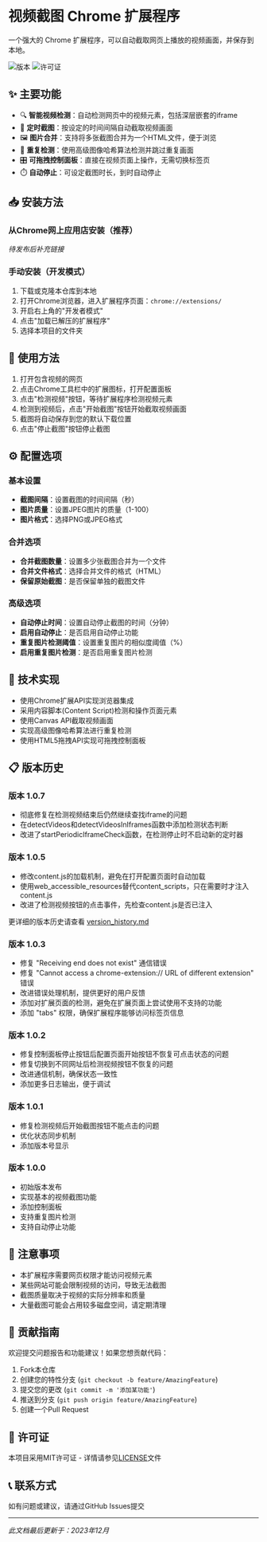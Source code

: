 # 视频截图 Chrome 扩展程序

一个强大的 Chrome 扩展程序，可以自动截取网页上播放的视频画面，并保存到本地。

![版本](https://img.shields.io/badge/版本-1.0.7-blue)
![许可证](https://img.shields.io/badge/许可证-MIT-green)

## ✨ 主要功能

- 🔍 **智能视频检测**：自动检测网页中的视频元素，包括深层嵌套的iframe
- 📸 **定时截图**：按设定的时间间隔自动截取视频画面
- 🖼️ **图片合并**：支持将多张截图合并为一个HTML文件，便于浏览
- 🔄 **重复检测**：使用高级图像哈希算法检测并跳过重复画面
- 🎛️ **可拖拽控制面板**：直接在视频页面上操作，无需切换标签页
- ⏱️ **自动停止**：可设定截图时长，到时自动停止

## 📥 安装方法

### 从Chrome网上应用店安装（推荐）

*待发布后补充链接*

### 手动安装（开发模式）

1. 下载或克隆本仓库到本地
2. 打开Chrome浏览器，进入扩展程序页面：`chrome://extensions/`
3. 开启右上角的"开发者模式"
4. 点击"加载已解压的扩展程序"
5. 选择本项目的文件夹

## 🚀 使用方法

1. 打开包含视频的网页
2. 点击Chrome工具栏中的扩展图标，打开配置面板
3. 点击"检测视频"按钮，等待扩展程序检测视频元素
4. 检测到视频后，点击"开始截图"按钮开始截取视频画面
5. 截图将自动保存到您的默认下载位置
6. 点击"停止截图"按钮停止截图

## ⚙️ 配置选项

### 基本设置

- **截图间隔**：设置截图的时间间隔（秒）
- **图片质量**：设置JPEG图片的质量（1-100）
- **图片格式**：选择PNG或JPEG格式

### 合并选项

- **合并截图数量**：设置多少张截图合并为一个文件
- **合并文件格式**：选择合并文件的格式（HTML）
- **保留原始截图**：是否保留单独的截图文件

### 高级选项

- **自动停止时间**：设置自动停止截图的时间（分钟）
- **启用自动停止**：是否启用自动停止功能
- **重复图片检测阈值**：设置重复图片的相似度阈值（%）
- **启用重复图片检测**：是否启用重复图片检测

## 🔧 技术实现

- 使用Chrome扩展API实现浏览器集成
- 采用内容脚本(Content Script)检测和操作页面元素
- 使用Canvas API截取视频画面
- 实现高级图像哈希算法进行重复检测
- 使用HTML5拖拽API实现可拖拽控制面板

## 📋 版本历史

### 版本 1.0.7
- 彻底修复在检测视频结束后仍然继续查找iframe的问题
- 在detectVideos和detectVideosInIframes函数中添加检测状态判断
- 改进了startPeriodicIframeCheck函数，在检测停止时不启动新的定时器

### 版本 1.0.5
- 修改content.js的加载机制，避免在打开配置页面时自动加载
- 使用web_accessible_resources替代content_scripts，只在需要时才注入content.js
- 改进了检测视频按钮的点击事件，先检查content.js是否已注入

更详细的版本历史请查看 [version_history.md](version_history.md)

### 版本 1.0.3
- 修复 "Receiving end does not exist" 通信错误
- 修复 "Cannot access a chrome-extension:// URL of different extension" 错误
- 改进错误处理机制，提供更好的用户反馈
- 添加对扩展页面的检测，避免在扩展页面上尝试使用不支持的功能
- 添加 "tabs" 权限，确保扩展程序能够访问标签页信息

### 版本 1.0.2
- 修复控制面板停止按钮后配置页面开始按钮不恢复可点击状态的问题
- 修复切换到不同网址后检测视频按钮不恢复的问题
- 改进通信机制，确保状态一致性
- 添加更多日志输出，便于调试

### 版本 1.0.1
- 修复检测视频后开始截图按钮不能点击的问题
- 优化状态同步机制
- 添加版本号显示

### 版本 1.0.0
- 初始版本发布
- 实现基本的视频截图功能
- 添加控制面板
- 支持重复图片检测
- 支持自动停止功能

## 📝 注意事项

- 本扩展程序需要网页权限才能访问视频元素
- 某些网站可能会限制视频的访问，导致无法截图
- 截图质量取决于视频的实际分辨率和质量
- 大量截图可能会占用较多磁盘空间，请定期清理

## 🤝 贡献指南

欢迎提交问题报告和功能建议！如果您想贡献代码：

1. Fork本仓库
2. 创建您的特性分支 (`git checkout -b feature/AmazingFeature`)
3. 提交您的更改 (`git commit -m '添加某功能'`)
4. 推送到分支 (`git push origin feature/AmazingFeature`)
5. 创建一个Pull Request

## 📜 许可证

本项目采用MIT许可证 - 详情请参见[LICENSE](LICENSE)文件

## 📞 联系方式

如有问题或建议，请通过GitHub Issues提交

---

*此文档最后更新于：2023年12月*
